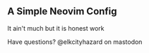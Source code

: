 ## A Simple Neovim Config

It ain't much but it is honest work

Have questions?  @elkcityhazard on mastodon


